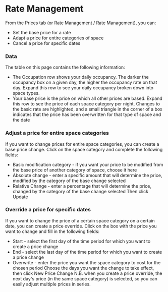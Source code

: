 # Rate Management

From the Prices tab (or Rate Management / Rate Management), you can:

- Set the base price for a rate
- Adapt a price for entire categories of space
- Cancel a price for specific dates

### Data

The table on this page contains the following information:

- The Occupation row shows your daily occupancy. The darker the occupancy box on a given day, the higher the occupancy rate on that day. Expand this row to see your daily occupancy broken down into space types.
- Your base price is the price on which all other prices are based. Expand this row to see the price of each space category per night. Changes to the basic rate are highlighted, and a small triangle in the corner of a box indicates that the price has been overwritten for that type of space and the date

### Adjust a price for entire space categories

If you want to change prices for entire space categories, you can create a base price change. Click on the space category and complete the following fields:

- Basic modification category - if you want your price to be modified from the base price of another category of space, choose it here
- Absolute change - enter a specific amount that will determine the price, modified by the category of the base change selected
- Relative Change - enter a percentage that will determine the price, changed by the category of the base change selected
  Then click Update

### Override a price for specific dates

If you want to change the price of a certain space category on a certain date, you can create a price override. Click on the box with the price you want to change and fill in the following fields:

- Start - select the first day of the time period for which you want to create a price change
- End - select the last day of the time period for which you want to create a price change
- Overwrite - enter the price you want the space category to cost for the chosen period
  Choose the days you want the change to take effect, then click New Price Change
  N.B. when you create a price override, the next day's price (in the same space category) is selected, so you can easily adjust multiple prices in series.
